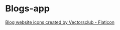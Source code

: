 # Blogs-app

<a href="https://www.flaticon.com/free-icons/blog-website" title="blog website icons" target="_blank">Blog website icons created by Vectorsclub - Flaticon</a>
